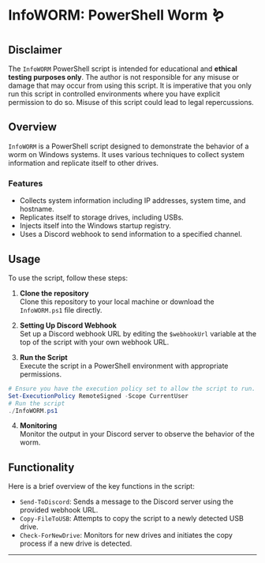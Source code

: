 # InfoWORM: PowerShell Worm 🪱

## Disclaimer

The `InfoWORM` PowerShell script is intended for educational and **ethical testing purposes only**. The author is not responsible for any misuse or damage that may occur from using this script. It is imperative that you only run this script in controlled environments where you have explicit permission to do so. Misuse of this script could lead to legal repercussions.

## Overview

`InfoWORM` is a PowerShell script designed to demonstrate the behavior of a worm on Windows systems. It uses various techniques to collect system information and replicate itself to other drives.

### Features

- Collects system information including IP addresses, system time, and hostname.
- Replicates itself to storage drives, including USBs.
- Injects itself into the Windows startup registry.
- Uses a Discord webhook to send information to a specified channel.

## Usage

To use the script, follow these steps:

1. **Clone the repository**  
   Clone this repository to your local machine or download the `InfoWORM.ps1` file directly.

2. **Setting Up Discord Webhook**  
   Set up a Discord webhook URL by editing the `$webhookUrl` variable at the top of the script with your own webhook URL.

3. **Run the Script**  
   Execute the script in a PowerShell environment with appropriate permissions.

```powershell
# Ensure you have the execution policy set to allow the script to run.
Set-ExecutionPolicy RemoteSigned -Scope CurrentUser
# Run the script
./InfoWORM.ps1
```

4. **Monitoring**  
   Monitor the output in your Discord server to observe the behavior of the worm.

## Functionality

Here is a brief overview of the key functions in the script:

- `Send-ToDiscord`: Sends a message to the Discord server using the provided webhook URL.
- `Copy-FileToUSB`: Attempts to copy the script to a newly detected USB drive.
- `Check-ForNewDrive`: Monitors for new drives and initiates the copy process if a new drive is detected.

---
